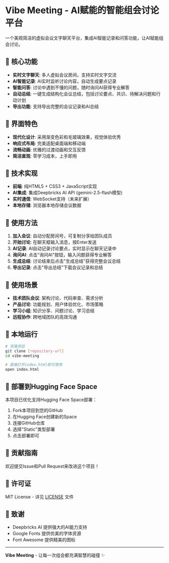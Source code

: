 # Vibe Meeting - AI赋能的智能组会讨论平台

一个美观简洁的虚拟会议文字聊天平台，集成AI智能记录和问答功能，让AI赋能组会讨论。

## 🌟 核心功能

- **实时文字聊天**: 多人虚拟会议房间，支持实时文字交流
- **AI智能记录**: AI实时监听讨论内容，自动生成要点记录
- **智能问答**: 讨论中遇到不懂的问题，随时询问AI获得专业解答
- **自动总结**: 一键生成结构化会议总结，包括讨论要点、共识、待解决问题和行动计划
- **导出功能**: 支持导出完整的会议记录和AI总结

## 🎨 界面特色

- **现代化设计**: 采用渐变色彩和毛玻璃效果，视觉体验优秀
- **响应式布局**: 完美适配桌面端和移动端
- **流畅动画**: 优雅的过渡动画和交互反馈
- **简洁直观**: 零学习成本，上手即用

## 🚀 技术实现

- **前端**: 纯HTML5 + CSS3 + JavaScript实现
- **AI集成**: 集成Deepbricks AI API (gemini-2.5-flash模型)
- **实时通信**: WebSocket支持（未来扩展）
- **本地存储**: 浏览器本地存储会议数据

## 📱 使用方法

1. **加入会议**: 自动分配房间号，可复制分享给团队成员
2. **开始讨论**: 在聊天框输入消息，按Enter发送
3. **AI记录**: AI自动记录讨论要点，实时显示在聊天记录中
4. **询问AI**: 点击"询问AI"按钮，输入问题获得专业解答
5. **生成总结**: 讨论结束后点击"生成总结"获得完整会议总结
6. **导出记录**: 点击"导出总结"下载会议记录和总结

## 🎯 使用场景

- **技术团队会议**: 架构讨论、代码审查、需求分析
- **产品讨论**: 功能规划、用户体验优化、市场策略
- **学习小组**: 知识分享、问题讨论、学习总结
- **远程协作**: 跨地域团队的高效沟通

## 🔧 本地运行

```bash
# 克隆项目
git clone [repository-url]
cd vibe-meeting

# 直接打开index.html即可使用
open index.html
```

## 🚀 部署到Hugging Face Space

本项目已优化支持Hugging Face Space部署：

1. Fork本项目到您的GitHub
2. 在Hugging Face创建新的Space
3. 连接GitHub仓库
4. 选择"Static"类型部署
5. 点击部署即可

## 🤝 贡献指南

欢迎提交Issue和Pull Request来改进这个项目！

## 📄 许可证

MIT License - 详见 [LICENSE](LICENSE) 文件

## 🙏 致谢

- Deepbricks AI 提供强大的AI能力支持
- Google Fonts 提供优美的字体资源
- Font Awesome 提供精美的图标

---

**Vibe Meeting** - 让每一次组会都充满智慧的碰撞 ✨